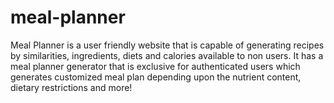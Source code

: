 # meal-planner

Meal Planner is a user friendly website that is capable of generating recipes by similarities, ingredients, diets and calories available to non users. It has a meal planner generator that is exclusive for authenticated users which generates customized meal plan depending upon the nutrient content, dietary restrictions and more!